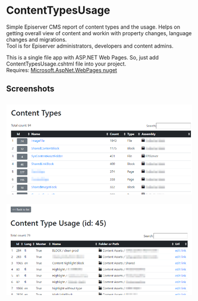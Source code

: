 <h1>ContentTypesUsage</h1>

<p>Simple Episerver CMS report of content types and the usage. Helps on getting overall view of content and workin with property changes, language changes and migrations.<br/>
Tool is for Episerver administrators, developers and content admins.</p>

<p>This is a single file app with ASP.NET Web Pages. So, just add ContentTypesUsage.cshtml file into your project.<br/>
Requires: <a href="https://www.nuget.org/packages/Microsoft.AspNet.WebPages/">Microsoft.AspNet.WebPages nuget</a></p>

<h2>Screenshots<h2>

<p><img src="https://raw.githubusercontent.com/huilaaja/ContentTypesUsage/master/images/ContentTypesUsageReport1.png" width="500"/>

<p><img src="https://raw.githubusercontent.com/huilaaja/ContentTypesUsage/master/images/ContentTypesUsageReport2.png" width="500"/>